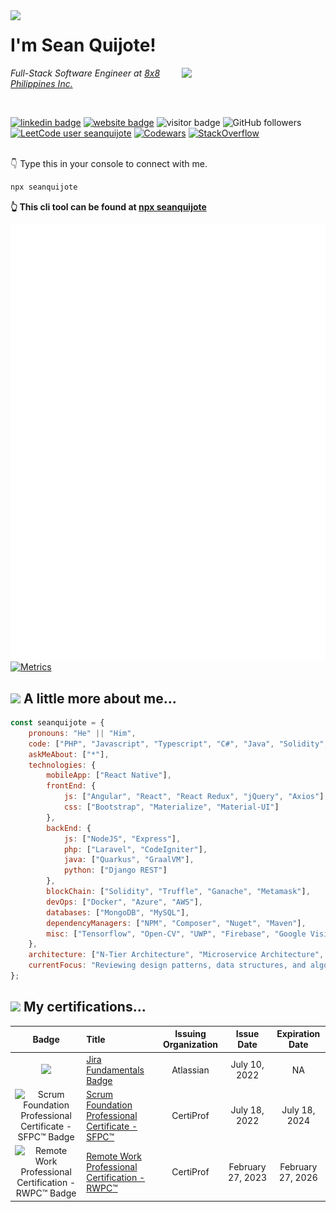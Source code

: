 <img src="https://i.giphy.com/media/Nx0rz3jtxtEre/giphy.webp" width="230" align="left">
<h1> I'm Sean Quijote!</h1>
<picture>
    <source media="(prefers-color-scheme: dark)" srcset="https://media.giphy.com/media/lP8xu5t2DLGG045H8F/giphy.gif" width="230" align="right">
	<source media="(prefers-color-scheme: light)" srcset="https://i.giphy.com/media/M9gbBd9nbDrOTu1Mqx/giphy.webp" width="230" align="right">
	<img src="https://i.giphy.com/media/M9gbBd9nbDrOTu1Mqx/giphy.webp" width="230" align="right">
</picture>
<p>
    <em>
	Full-Stack Software Engineer at 
        <a href="https://www.8x8.com/">8x8 Philippines Inc.</a>
    </em>
</p>
<br />

[![linkedin badge](https://img.shields.io/badge/LinkedIn-blue?style=flat&logo=linkedin)](https://www.linkedin.com/in/seanquijote/)
[![website badge](https://img.shields.io/badge/Website-30302f?style=flat&logo=angular)](https://seanquijote.github.io/)
![visitor badge](https://visitor-badge.glitch.me/badge?page_id=seanquijote.seanquijote&left_text=Visitors)
![GitHub followers](https://img.shields.io/github/followers/seanquijote?label=Follow&style=social)
[![LeetCode user seanquijote](https://img.shields.io/badge/dynamic/json?style=flat&labelColor=black&color=%23ffa116&label=Solved&query=solvedOverTotal&url=https%3A%2F%2Fleetcode-badge.vercel.app%2Fapi%2Fusers%2Fseanquijote&logo=leetcode&logoColor=yellow)](https://leetcode.com/seanquijote/)
[![Codewars](https://www.codewars.com/users/seanquijote/badges/micro)](https://www.codewars.com/users/seanquijote)
[![StackOverflow](https://stackoverflow-badge.vercel.app/?userID=10783786)](https://stackoverflow.com/users/10783786/seanquijote)

<br/>
👇 Type this in your console to connect with me.

```bash
npx seanquijote
```
**👆 This cli tool can be found at [npx seanquijote](https://github.com/seanquijote/npx-card)**

![](https://raw.githubusercontent.com/seanquijote/seanquijote/main/github-metrics.svg)<br>
[![Metrics](https://github.com/seanquijote/seanquijote/actions/workflows/metrics.yml/badge.svg?branch=main)](https://github.com/seanquijote/seanquijote/actions/workflows/metrics.yml)


## <img src="https://media.giphy.com/media/fHFY9R9aP76BPF5Fso/giphy.gif" width="30"> A little more about me... 

```javascript
const seanquijote = {
    pronouns: "He" || "Him",
    code: ["PHP", "Javascript", "Typescript", "C#", "Java", "Solidity", "Bash"],
    askMeAbout: ["*"],
    technologies: {
        mobileApp: ["React Native"],
        frontEnd: {
            js: ["Angular", "React", "React Redux", "jQuery", "Axios"],
            css: ["Bootstrap", "Materialize", "Material-UI"]
        },
        backEnd: {
            js: ["NodeJS", "Express"],
            php: ["Laravel", "CodeIgniter"],
            java: ["Quarkus", "GraalVM"],
            python: ["Django REST"]
        },
        blockChain: ["Solidity", "Truffle", "Ganache", "Metamask"],
        devOps: ["Docker", "Azure", "AWS"],
        databases: ["MongoDB", "MySQL"],
        dependencyManagers: ["NPM", "Composer", "Nuget", "Maven"],
        misc: ["Tensorflow", "Open-CV", "UWP", "Firebase", "Google Vision API", "SVN", "PayPal API/SDK", "DropBox JS SDK"]
    },
    architecture: ["N‑Tier Architecture", "Microservice Architecture", "Monolithic Architecture"],
    currentFocus: "Reviewing design patterns, data structures, and algorithms"
};
```

## <img src="https://media.giphy.com/media/fSRwObL55X3UkYQt54/giphy.gif" width="30"> My certifications...

| Badge | Title | Issuing Organization | Issue Date | Expiration Date |
| :---: | :---- | :------------------: | :--------: | :-------------: |
<img src="https://user-images.githubusercontent.com/13918341/179546919-00e53bcc-bcfd-4ebf-9035-0638c0c31852.png" width="170" /> | [Jira Fundamentals Badge](https://university.atlassian.com/student/award/HicSG8MWWiMdTX75GZJtfXHq) | Atlassian | July 10, 2022 | NA
![Scrum Foundation Professional Certificate - SFPC™ Badge](https://images.credly.com/size/170x170/images/3be57d7c-55de-4119-9ca9-738e20c0fae0/Scrum-Foundation-Professional-Certificate-SFPC-2021_.png) | [Scrum Foundation Professional Certificate - SFPC™](https://www.credly.com/badges/6415ef00-b118-4c69-a31b-3e1d4cbcf684/public_url) | CertiProf | July 18, 2022 | July 18, 2024
![Remote Work Professional Certification - RWPC™ Badge](https://images.credly.com/size/170x170/images/ea2c9f2e-b7e1-4a5a-a82e-7e94b67b35bd/image.png) | [Remote Work Professional Certification - RWPC™](https://www.credly.com/badges/1c996129-0f07-4eff-8180-3e199adbe567/public_url) | CertiProf | February 27, 2023 | February 27, 2026

